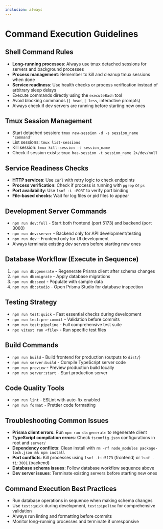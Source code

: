 ```yaml
---
inclusion: always
---
```


# Command Execution Guidelines

## Shell Command Rules
- **Long-running processes**: Always use tmux detached sessions for servers and background processes
- **Process management**: Remember to kill and cleanup tmux sessions when done
- **Service readiness**: Use health checks or process verification instead of arbitrary sleep delays
- Execute commands directly using the `executeBash` tool
- Avoid blocking commands (`| head`, `| less`, interactive prompts)
- Always check if dev servers are running before starting new ones

## Tmux Session Management
- Start detached session: `tmux new-session -d -s session_name 'command'`
- List sessions: `tmux list-sessions`
- Kill session: `tmux kill-session -t session_name`
- Check if session exists: `tmux has-session -t session_name 2>/dev/null`

## Service Readiness Checks
- **HTTP services**: Use `curl` with retry logic to check endpoints
- **Process verification**: Check if process is running with `pgrep` or `ps`
- **Port availability**: Use `lsof -i :PORT` to verify port binding
- **File-based checks**: Wait for log files or pid files to appear

## Development Server Commands
- `npm run dev:full` - Start both frontend (port 5173) and backend (port 3000)
- `npm run dev:server` - Backend only for API development/testing
- `npm run dev` - Frontend only for UI development
- Always terminate existing dev servers before starting new ones

## Database Workflow (Execute in Sequence)
1. `npm run db:generate` - Regenerate Prisma client after schema changes
2. `npm run db:migrate` - Apply database migrations
3. `npm run db:seed` - Populate with sample data
4. `npm run db:studio` - Open Prisma Studio for database inspection

## Testing Strategy
- `npm run test:quick` - Fast essential checks during development
- `npm run test:pre-commit` - Validation before commits
- `npm run test:pipeline` - Full comprehensive test suite
- `npx vitest run <file>` - Run specific test files

## Build Commands
- `npm run build` - Build frontend for production (outputs to `dist/`)
- `npm run server:build` - Compile TypeScript server code
- `npm run preview` - Preview production build locally
- `npm run server:start` - Start production server

## Code Quality Tools
- `npm run lint` - ESLint with auto-fix enabled
- `npm run format` - Prettier code formatting

## Troubleshooting Common Issues
- **Prisma client errors**: Run `npm run db:generate` to regenerate client
- **TypeScript compilation errors**: Check `tsconfig.json` configurations in root and `server/`
- **Dependency conflicts**: Clean install with `rm -rf node_modules package-lock.json && npm install`
- **Port conflicts**: Kill processes using `lsof -ti:5173` (frontend) or `lsof -ti:3001` (backend)
- **Database schema issues**: Follow database workflow sequence above
- **Dev server issues**: Terminate existing servers before starting new ones

## Command Execution Best Practices
- Run database operations in sequence when making schema changes
- Use `test:quick` during development, `test:pipeline` for comprehensive validation
- Always run linting and formatting before commits
- Monitor long-running processes and terminate if unresponsive